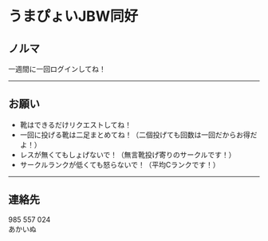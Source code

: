 # うまぴょいJBW同好
## ノルマ
一週間に一回ログインしてね！

***
## お願い  
* 靴はできるだけリクエストしてね！  
* 一回に投げる靴は二足まとめてね！（二個投げても回数は一回だからお得だよ！） 
* レスが無くてもしょげないで！（無言靴投げ寄りのサークルです！）  
* サークルランクが低くても怒らないで！（平均Cランクです！）  

***
##  連絡先
985 557 024  
あかいぬ
